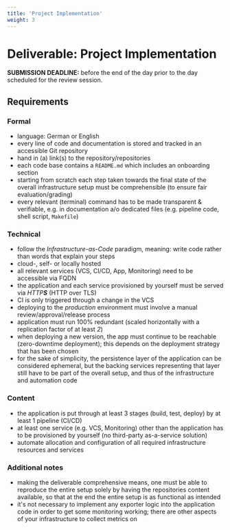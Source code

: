 ```yaml
---
title: 'Project Implementation'
weight: 3
---
```



Deliverable: Project Implementation
===================================


__SUBMISSION DEADLINE:__ before the end of the day prior to the day scheduled for the review session.


## Requirements

### Formal

* language: German or English
* every line of code and documentation is stored and tracked in an accessible Git repository
* hand in (a) link(s) to the repository/repositories
* each code base contains a `README.md` which includes an onboarding section
* starting from scratch each step taken towards the final state of the overall infrastructure setup must be
  comprehensible (to ensure fair evaluation/grading)
* every relevant (terminal) command has to be made transparent & verifiable, e.g. in documentation a/o dedicated files
  (e.g. pipeline code, shell script, `Makefile`)


### Technical

* follow the *Infrastructure-as-Code* paradigm, meaning: write code rather than words that explain your steps
* cloud-, self- or locally hosted
* all relevant services (VCS, CI/CD, App, Monitoring) need to be accessible via FQDN
* the application and each service provisioned by yourself must be served via _HTTP**S**_ (HTTP over TLS)
* CI is only triggered through a change in the VCS
* deploying to the *production* environment must involve a manual review/approval/release process
* application must run 100% redundant (scaled horizontally with a replication factor of at least *2*)
* when deploying a new version, the app must continue to be reachable (zero-downtime deployment); this
  depends on the deployment strategy that has been chosen
* for the sake of simplicity, the persistence layer of the application can be considered ephemeral, but
  the backing services representing that layer still have to be part of the overall setup, and thus of
  the infrastructure and automation code


### Content

* the application is put through at least 3 stages (build, test, deploy) by at least 1 pipeline (CI/CD)
* at least one service (e.g. VCS, Monitoring) other than the application has to be provisioned by yourself (no
  third-party as-a-service solution)
* automate allocation and configuration of all required infrastructure resources and services


### Additional notes

* making the deliverable comprehensive means, one must be able to reproduce the entire setup solely by having the
  repositories content available, so that at the end the entire setup is as functional as intended
* it's not necessary to implement any exporter logic into the application code in order to get some monitoring 
  working; there are other aspects of your infrastructure to collect metrics on

